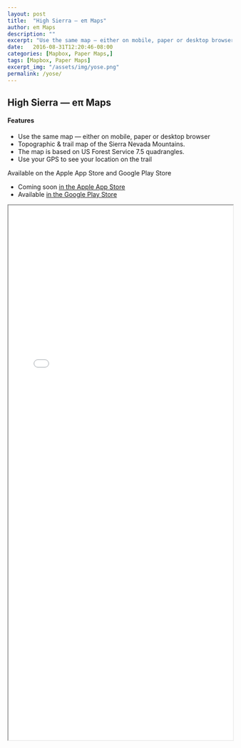 ```yaml
---
layout: post
title:  "High Sierra — eπ Maps"
author: eπ Maps
description: ""
excerpt: "Use the same map — either on mobile, paper or desktop browser"
date:   2016-08-31T12:20:46-08:00
categories: [Mapbox, Paper Maps,]
tags: [Mapbox, Paper Maps]
excerpt_img: "/assets/img/yose.png"
permalink: /yose/
---
```


## High Sierra — eπ Maps

#### Features
* Use the same map — either on mobile, paper or desktop browser
* Topographic & trail map of the Sierra Nevada Mountains.
* The map is based on US Forest Service 7.5 quadrangles.
* Use your GPS to see your location on the trail

Available on the Apple App Store and Google Play Store

* Coming soon [in the Apple App Store][ios]
* Available [in the Google Play Store][android]

<iframe allowfullscreen="true" width = "100%" height = "1200" src="/Mapbox/usfs-ciqk2376r000lb9m98hmyzwr7.html#13.00/37.8733/-119.3215">
  <p>Your browser does not support iframes.</p>
</iframe>

[ios]:      https://itunes.apple.com/us/developer/epi-rational-inc./id416401310
[android]:  https://play.google.com/store/apps/details?id=com.roblabs.papermaps.usfs.sierra

[tsg]:  http://www.timestampgenerator.com
